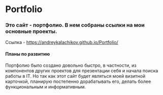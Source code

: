 # Portfolio

### Это сайт - портфолио. В нем собраны ссылки на мои основные проекты.

Ссылка - https://andreykalachikov.github.io/Portfolio/

#### Планы по развитию

Портфолио было создано довольно быстро, в частности, из компонентов других проектов для презентации себя и начала поиска работы в IT. Но так как этот сайт будет являться моей визитной карточкой, планирую постепенно дорабатывать его, делать более функциональным и информативным.
